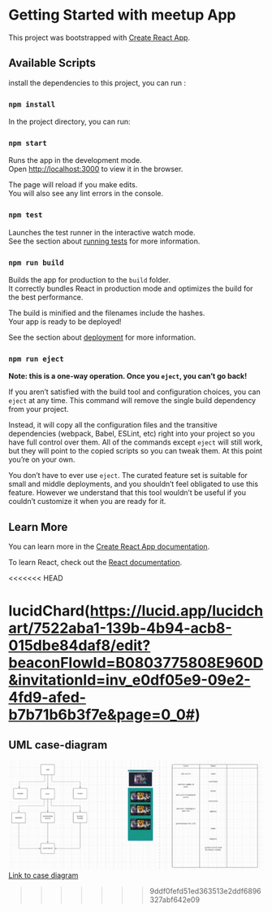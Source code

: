 # Getting Started with meetup App

This project was bootstrapped with [Create React App](https://github.com/facebook/create-react-app).

## Available Scripts

install the dependencies to this project, you can run :

### `npm install`

In the project directory, you can run:

### `npm start`

Runs the app in the development mode.\
Open [http://localhost:3000](http://localhost:3000) to view it in the browser.

The page will reload if you make edits.\
You will also see any lint errors in the console.

### `npm test`

Launches the test runner in the interactive watch mode.\
See the section about [running tests](https://facebook.github.io/create-react-app/docs/running-tests) for more information.

### `npm run build`

Builds the app for production to the `build` folder.\
It correctly bundles React in production mode and optimizes the build for the best performance.

The build is minified and the filenames include the hashes.\
Your app is ready to be deployed!

See the section about [deployment](https://facebook.github.io/create-react-app/docs/deployment) for more information.

### `npm run eject`

**Note: this is a one-way operation. Once you `eject`, you can’t go back!**

If you aren’t satisfied with the build tool and configuration choices, you can `eject` at any time. This command will remove the single build dependency from your project.

Instead, it will copy all the configuration files and the transitive dependencies (webpack, Babel, ESLint, etc) right into your project so you have full control over them. All of the commands except `eject` will still work, but they will point to the copied scripts so you can tweak them. At this point you’re on your own.

You don’t have to ever use `eject`. The curated feature set is suitable for small and middle deployments, and you shouldn’t feel obligated to use this feature. However we understand that this tool wouldn’t be useful if you couldn’t customize it when you are ready for it.

## Learn More

You can learn more in the [Create React App documentation](https://facebook.github.io/create-react-app/docs/getting-started).

To learn React, check out the [React documentation](https://reactjs.org/).

<<<<<<< HEAD

lucidChard(https://lucid.app/lucidchart/7522aba1-139b-4b94-acb8-015dbe84daf8/edit?beaconFlowId=B0803775808E960D&invitationId=inv_e0df05e9-09e2-4fd9-afed-b7b71b6b3f7e&page=0_0#)
=======
## UML case-diagram
![This is case-diagram image](./public/case-diagram.png)
[Link to case diagram](https://lucid.app/lucidchart/7522aba1-139b-4b94-acb8-015dbe84daf8/edit?beaconFlowId=B0803775808E960D&invitationId=inv_e0df05e9-09e2-4fd9-afed-b7b71b6b3f7e&page=0_0#)
>>>>>>> 9ddf0fefd51ed363513e2ddf6896327abf642e09
